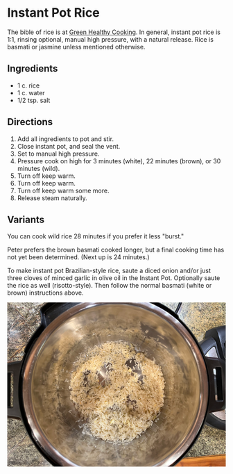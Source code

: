 [Instant Pot]: ../indices/instantPot.html
[photographed]: ../indices/photographed.html

# Instant Pot Rice

The bible of rice is at [Green Healthy Cooking](https://greenhealthycooking.com/instant-pot-rice/).  In general, instant pot rice is 1:1, rinsing optional, manual high pressure, with a natural release.  Rice is basmati or jasmine unless mentioned otherwise.

## Ingredients

* 1 c. rice
* 1 c. water
* 1/2 tsp. salt

## Directions

1. Add all ingredients to pot and stir.
2. Close instant pot, and seal the vent.
3. Set to manual high pressure.
4. Pressure cook on high for 3 minutes (white), 22 minutes (brown), or 30 minutes (wild).
5. Turn off keep warm.
6. Turn off keep warm.
7. Turn off keep warm some more.
8. Release steam naturally.

## Variants

You can cook wild rice 28 minutes if you prefer it less "burst."

Peter prefers the brown basmati cooked longer, but a final cooking time has not yet been determined.  (Next up is 24 minutes.)

To make instant pot Brazilian-style rice, saute a diced onion and/or just three cloves of minced garlic in olive oil in the Instant Pot.  Optionally saute the rice as well (risotto-style).  Then follow the normal basmati (white or brown) instructions above.

![make it Brazilian](../images/iprice_saute.png)

